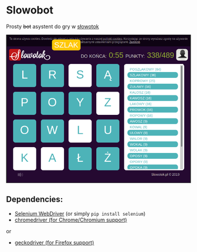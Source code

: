 # Slowobot

Prosty ~~bot~~ asystent do gry w [słowotok](https://www.slowotok.pl)

![screen](/img/screenshot.png)


## Dependencies:

* [Selenium WebDriver](https://pypi.org/project/selenium/) (or simply `pip install selenium`)
* [chromedriver (for Chrome/Chromium support)](https://sites.google.com/a/chromium.org/chromedriver/downloads)

or

* [geckodriver (for Firefox support)](https://github.com/mozilla/geckodriver/releases)
